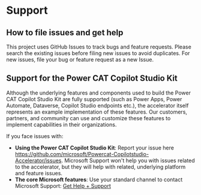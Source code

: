 # Support

## How to file issues and get help  

This project uses GitHub Issues to track bugs and feature requests. Please search the existing 
issues before filing new issues to avoid duplicates.  For new issues, file your bug or 
feature request as a new Issue.

## Support for the Power CAT Copilot Studio Kit

Although the underlying features and components used to build the Power CAT Copilot Studio Kit are fully supported (such as Power Apps, Power Automate, Dataverse, Copilot Studio endpoints etc.), the accelerator itself represents an example implementation of these features. Our customers, partners, and community can use and customize these features to implement capabilities in their organizations.

If you face issues with:

- **Using the Power CAT Copilot Studio Kit**: Report your issue here https://github.com/microsoft/Powercat-Copilotstudio-Accelerator/issues. Microsoft Support won't help you with issues related to the accelerator, but they will help with related, underlying platform and feature issues.
- **The core Microsoft features**: Use your standard channel to contact Microsoft Support: [Get Help + Support](https://learn.microsoft.com/en-us/power-platform/admin/get-help-support)
